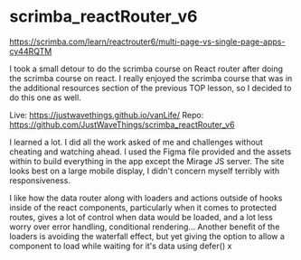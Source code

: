 # scrimba_reactRouter_v6

https://scrimba.com/learn/reactrouter6/multi-page-vs-single-page-apps-cy44RQTM

I took a small detour to do the scrimba course on React router after doing the scrimba course on react. I really enjoyed the scrimba course that was in the additional resources section of the previous
TOP lesson, so I decided to do this one as well.

Live: https://justwavethings.github.io/vanLife/ 
Repo: https://github.com/JustWaveThings/scrimba_reactRouter_v6

I learned a lot. I did all the work asked of me and challenges without cheating and watching ahead. I used the Figma file provided and the assets within to build everything in the app except the
Mirage JS server. The site looks best on a large mobile display, I didn't concern myself terribly with responsiveness.

I like how the data router along with loaders and actions outside of hooks inside of the react components, particularly when it comes to protected routes, gives a lot of control when data would be
loaded, and a lot less worry over error handling, conditional rendering... Another benefit of the loaders is avoiding the waterfall effect, but yet giving the option to allow a component to load while
waiting for it's data using defer() x
